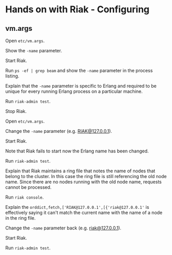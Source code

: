 # Hands on with Riak - Configuring

## vm.args

Open `etc/vm.args`.

Show the `-name` parameter.

Start Riak.

Run `ps -ef | grep beam` and show the `-name` parameter in the process listing.

Explain that the `-name` parameter is specific to Erlang and required to be
unique for every running Erlang process on a particular machine.

Run `riak-admin test`.

Stop Riak.

Open `etc/vm.args`.

Change the `-name` parameter (e.g. RIAK@127.0.0.1).

Start Riak.

Note that Riak fails to start now the Erlang name has been changed.

Run `riak-admin test`.

Explain that Riak maintains a ring file that notes the name of nodes that
belong to the cluster. In this case the ring file is still referencing the old
node name. Since there are no nodes running with the old node name, requests
cannot be processed.

Run `riak console`.

Explain the `orddict,fetch,['RIAK@127.0.0.1',[{'riak@127.0.0.1'` is effectively saying it can't match the current name with the name of a node in the ring file.

Change the `-name` parameter back (e.g. riak@127.0.0.1).

Start Riak.

Run `riak-admin test`.